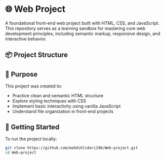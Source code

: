 # 🌐 Web Project

A foundational front-end web project built with HTML, CSS, and JavaScript. This repository serves as a learning sandbox for mastering core web development principles, including semantic markup, responsive design, and interactive behavior.

## 📦 Project Structure
## 🎯 Purpose

This project was created to:

- Practice clean and semantic HTML structure
- Explore styling techniques with CSS
- Implement basic interactivity using vanilla JavaScript
- Understand file organization in front-end projects

## 🚀 Getting Started

To run the project locally:

```bash
git clone https://github.com/mahdiklidari190/Web-project.git
cd Web-project
